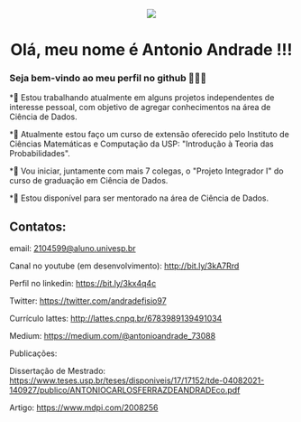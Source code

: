 <p align="center">
  <img src="https://user-images.githubusercontent.com/61251913/214117778-186acb7b-0138-4612-b8f3-0a70812d4db1.gif"/>
</p>


<span style="text-align:center"></span>

<h1 align="center"> Olá, meu nome é Antonio Andrade !!! </h1>

### Seja bem-vindo ao meu perfil no github 👋👋👋

*🔭 Estou trabalhando atualmente em alguns projetos independentes de interesse pessoal, com objetivo de agregar conhecimentos na área de Ciência de Dados.  

*🌱 Atualmente estou faço um curso de extensão oferecido pelo Instituto de Ciências Matemáticas e Computação da USP: "Introdução à Teoria das Probabilidades".

*👯 Vou iniciar, juntamente com mais 7 colegas, o "Projeto Integrador I" do curso de graduação em Ciência de Dados. 

*🤔 Estou disponível para ser mentorado na área de Ciência de Dados.


## Contatos:

  
  email: 2104599@aluno.univesp.br
  
  Canal no youtube (em desenvolvimento): http://bit.ly/3kA7Rrd  
    
  Perfil no linkedin: https://bit.ly/3kx4q4c 
  
  Twitter: https://twitter.com/andradefisio97
  
  Currículo lattes: http://lattes.cnpq.br/6783989139491034
  
  Medium: https://medium.com/@antonioandrade_73088
  
  Publicações:
  
  Dissertação de Mestrado:  https://www.teses.usp.br/teses/disponiveis/17/17152/tde-04082021-140927/publico/ANTONIOCARLOSFERRAZDEANDRADEco.pdf
    
  Artigo: https://www.mdpi.com/2008256


<!--
**andradefisio/andradefisio** is a ✨ _special_ ✨ repository because its `README.md` (this file) appears on your GitHub profile.

# Here are some ideas to get you started:

- 🔭 I’m currently working independent projects of personal interest.
- 🌱 I’m currently doing a course of "Introduction to Probability Theory" on ICMC - USP.
- 👯 I’m looking to collaborate on ...
- 🤔 I’m looking for help with ...
- 💬 Ask me about ...
- 📫 How to reach me: ...
- 😄 Pronouns: ...
- ⚡ Fun fact: ...
-->
